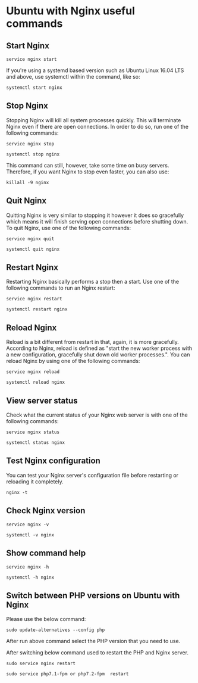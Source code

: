 # Ubuntu with Nginx useful commands

## Start Nginx

`service nginx start`

If you're using a systemd based version such as Ubuntu Linux 16.04 LTS and above, use systemctl within the command, like so:

`systemctl start nginx`

## Stop Nginx

Stopping Nginx will kill all system processes quickly. This will terminate Nginx even if there are open connections. 
In order to do so, run one of the following commands:

`service nginx stop`

`systemctl stop nginx`

This command can still, however, take some time on busy servers. Therefore, if you want Nginx to stop even faster, you can also use:

`killall -9 nginx`

## Quit Nginx

Quitting Nginx is very similar to stopping it however it does so gracefully which means it will finish serving open connections before shutting down. To quit Nginx, use one of the following commands:

`service nginx quit`

`systemctl quit nginx`

## Restart Nginx

Restarting Nginx basically performs a stop then a start. Use one of the following commands to run an Nginx restart:

`service nginx restart`

`systemctl restart nginx`

## Reload Nginx

Reload is a bit different from restart in that, again, it is more gracefully. According to Nginx, reload is defined as "start the new worker process with a new configuration, gracefully shut down old worker processes.". You can reload Nginx by using one of the following commands:

`service nginx reload`

`systemctl reload nginx`

## View server status

Check what the current status of your Nginx web server is with one of the following commands:

`service nginx status`

`systemctl status nginx`

## Test Nginx configuration

You can test your Nginx server's configuration file before restarting or reloading it completely.

`nginx -t`

## Check Nginx version

`service nginx -v`

`systemctl -v nginx`

## Show command help

`service nginx -h`

`systemctl -h nginx`

## Switch between PHP versions on Ubuntu with Nginx

Please use the below command:

`sudo update-alternatives --config php`

After run above command select the PHP version that you need to use.

After switching below command used to restart the PHP and Nginx server.

`sudo service nginx restart`

`sudo service php7.1-fpm or php7.2-fpm  restart`
